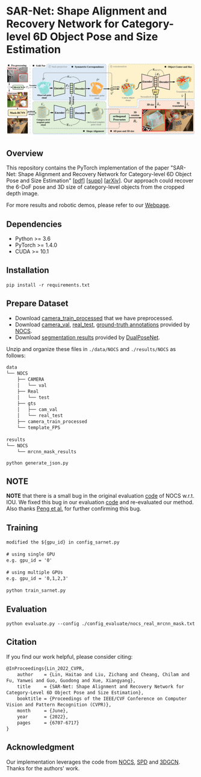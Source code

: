 # SAR-Net: Shape Alignment and Recovery Network for Category-level 6D Object Pose and Size Estimation

![architecture](assets/architecture.png)

## Overview
This repository contains the PyTorch implementation of the paper "SAR-Net: Shape Alignment and Recovery Network for Category-level 6D Object Pose and Size Estimation"
[[pdf](https://openaccess.thecvf.com/content/CVPR2022/papers/Lin_SAR-Net_Shape_Alignment_and_Recovery_Network_for_Category-Level_6D_Object_CVPR_2022_paper.pdf)]
[[supp](https://openaccess.thecvf.com/content/CVPR2022/supplemental/Lin_SAR-Net_Shape_Alignment_CVPR_2022_supplemental.zip)]
[[arXiv](https://arxiv.org/pdf/2106.14193.pdf)].
Our approach could recover the 6-DoF pose and 3D size of category-level objects from the cropped depth image.

For more results and robotic demos, please refer to our [Webpage](https://hetolin.github.io/SAR-Net/).


## Dependencies
* Python >= 3.6
* PyTorch >= 1.4.0
* CUDA >= 10.1


## Installation
```
pip install -r requirements.txt
```



## Prepare Dataset
* Download [camera_train_processed]() that we have preprocessed.
* Download [camera_val](http://download.cs.stanford.edu/orion/nocs/camera_val25K.zip),
 [real_test](http://download.cs.stanford.edu/orion/nocs/real_test.zip),
[ground-truth annotations](http://download.cs.stanford.edu/orion/nocs/gts.zip)
provided by [NOCS](https://github.com/hughw19/NOCS_CVPR2019).
* Download [segmentation results](https://drive.google.com/file/d/1RwAbFWw2ITX9mXzLUEBjPy_g-MNdyHET/view) 
provided by [DualPoseNet](https://github.com/Gorilla-Lab-SCUT/DualPoseNet). 

Unzip and organize these files in `./data/NOCS` and `./results/NOCS` as follows:
```
data
└── NOCS
    ├── CAMERA
    │   └── val
    ├── Real
    │   └── test
    ├── gts
    │   ├── cam_val
    │   └── real_test
    ├── camera_train_processed
    └── template_FPS

results
└── NOCS
    └── mrcnn_mask_results
```

```
python generate_json.py
```

## NOTE

**NOTE** that there is a small bug in the original evaluation [code](https://github.com/hughw19/NOCS_CVPR2019/blob/78a31c2026a954add1a2711286ff45ce1603b8ab/utils.py#L252) of NOCS w.r.t. IOU.
We fixed this bug in our evaluation [code](https://github.com/hetolin/SAR-Net/blob/bb208a5727089c9c9d0b0bd46bbbd1de3198df05/lib/utils_pose.py#L254) and re-evaluated our method.
Also thanks [Peng et al.](https://github.com/swords123/SSC-6D/blob/bb0dcd5e5b789ea2a80c6c3fa16ccc2bf0a445d1/eval/utils.py#L114) for further confirming this bug.


## Training
```
modified the ${gpu_id} in config_sarnet.py

# using single GPU
e.g. gpu_id = '0'

# using multiple GPUs
e.g. gpu_id = '0,1,2,3'

python train_sarnet.py
```

## Evaluation
```
python evaluate.py --config ./config_evaluate/nocs_real_mrcnn_mask.txt
```

## Citation
If you find our work helpful, please consider citing:
```
@InProceedings{Lin_2022_CVPR,
    author    = {Lin, Haitao and Liu, Zichang and Cheang, Chilam and Fu, Yanwei and Guo, Guodong and Xue, Xiangyang},
    title     = {SAR-Net: Shape Alignment and Recovery Network for Category-Level 6D Object Pose and Size Estimation},
    booktitle = {Proceedings of the IEEE/CVF Conference on Computer Vision and Pattern Recognition (CVPR)},
    month     = {June},
    year      = {2022},
    pages     = {6707-6717}
}
```

## Acknowledgment
Our implementation leverages the code from [NOCS](https://github.com/hughw19/NOCS_CVPR2019), [SPD](https://github.com/mentian/object-deformnet/tree/master) and [3DGCN](https://github.com/zhihao-lin/3dgcn). Thanks for the authors' work.